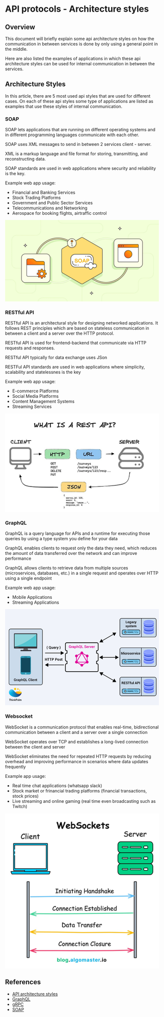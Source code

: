 
# API protocols - Architecture styles

## Overview

This document will briefly explain some api architecture styles on how the communication in between services is done by only using a general point in the middle.

Here are also listed the examples of applications in which these api architecture styles can be used for internal communication in between the services.

## Architecture Styles

In this article, there are 5 most used api styles that are used for different cases. On each of these api styles some type of applications are listed as examples that use these styles of internal communication.

### SOAP

SOAP lets applications that are running on different operating systems and in different programming languages communicate with each other.
 
SOAP uses XML messages to send in between 2 services client - server. 
 
XML is a markup language and file format for storing, transmitting, and reconstructing data.
 
SOAP standards are used in web applications where security and reliability is the key.

Example web app usage:
- Financial and Banking Services 
- Stock Trading Platforms
- Government and Public Sector Services
- Telecommunications and Networking
- Aerospace for booking flights, airtraffic control

![soap.png](components/soap.png)

### RESTful API

RESTful API is an architectural style for designing networked applications. It follows REST principles which are based on stateless communication in between a client and a server over the HTTP protocol.

RESTful API is used for frontend-backend that communicate via HTTP requests and responses.

RESTful API typically for data exchange uses JSon

RESTFul API standards are used in web applications where simplicity, scalability and statelessnes is the key

Example web app usage:
- E-commerce Platforms
- Social Media Platforms
- Content Management Systems
- Streaming Services

![restful-api.png](components/restful-api.png)

### GraphQL

GraphQL is a query language for APIs and a runtime for executing those queries by using a type system you define for your data

GraphQL enables clients to request only the data they need, which reduces the amount of data transferred over the network and can improve performance

GraphQL allows clients to retrieve data from multiple sources (microservices, databases, etc.) in a single request and operates over HTTP using a single endpoint

Example web app usage:
- Mobile Applications
- Streaming Applications

![graphql.png](components/graphql.png)

### Websocket
WebSocket is a communication protocol that enables real-time, bidirectional communication between a client and a server over a single connection

WebSocket operates over TCP and establishes a long-lived connection between the client and server

WebSocket eliminates the need for repeated HTTP requests by reducing overhead and improving performance in scenarios where data updates frequently

Example app usage:
- Real time chat applications (whatsapp slack)
- Stock market or frinancial trading platforms (financial transactions, stock prices)
- Live streaming and online gaming (real time even broadcasting such as Twitch)

![websocket.png](components/websocket.png)

## References

 - [API architecture styles](https://stoplight.io/api-types)
 - [GraphQL](https://graphql.org/learn/performance/)
 - [gRPC](https://grpc.io/docs/what-is-grpc/introduction/#overview)
 - [SOAP](https://help.salesforce.com/s/articleView?id=platform.integrate_what_is_api.htm&type=5)
